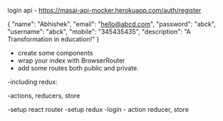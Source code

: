 login api - https://masai-api-mocker.herokuapp.com/auth/register

{
"name": "Abhishek",
"email": "hello@abcd.com",
"password": "abck",
"username": "abck",
"mobile": "345435435",
"description": "A Transformation in education!"
}

- create some components
- wrap your index with BrowserRouter
- add some routes both public and private.

-including redux:

-actions, reducers, store

-setup react router
-setup redux
-login - action reducer, store
